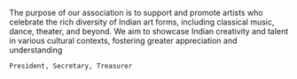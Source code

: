The purpose of our association is to support and promote artists who celebrate the rich diversity of Indian art forms, including classical music, dance, theater, and beyond. We aim to showcase Indian creativity and talent in various cultural contexts, fostering greater appreciation and understanding


    President, Secretary, Treasurer
